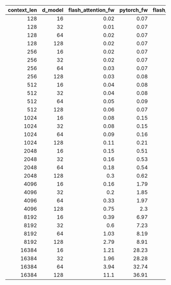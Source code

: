 |   context_len |   d_model |   flash_attention_fw |   pytorch_fw |   flash_attention_bw |   pytorch_bw |   flash_attention_total |   pytorch_total |   FWD |   BWD |   TOTAL |
|--------------:|----------:|---------------------:|-------------:|---------------------:|-------------:|------------------------:|----------------:|------:|------:|--------:|
|           128 |        16 |                 0.02 |         0.07 |                 0.03 |         0.11 |                    0.05 |            0.16 |  4.35 |  3.12 |    3.41 |
|           128 |        32 |                 0.01 |         0.07 |                 0.04 |         0.1  |                    0.05 |            0.48 |  4.67 |  2.72 |    9.77 |
|           128 |        64 |                 0.02 |         0.07 |                 0.04 |         0.11 |                    0.06 |            0.19 |  4.4  |  2.54 |    3.46 |
|           128 |       128 |                 0.02 |         0.07 |                 0.04 |         0.11 |                    0.06 |            0.46 |  3.79 |  2.77 |    8.16 |
|           256 |        16 |                 0.02 |         0.07 |                 0.07 |         0.14 |                    0.06 |            0.22 |  3.1  |  1.93 |    3.44 |
|           256 |        32 |                 0.02 |         0.07 |                 0.07 |         0.13 |                    0.09 |            0.28 |  3.04 |  1.87 |    3.12 |
|           256 |        64 |                 0.03 |         0.07 |                 0.08 |         0.14 |                    0.1  |            0.56 |  2.86 |  1.83 |    5.5  |
|           256 |       128 |                 0.03 |         0.08 |                 0.05 |         0.14 |                    0.08 |            0.23 |  2.47 |  2.65 |    2.8  |
|           512 |        16 |                 0.04 |         0.08 |                 0.08 |         0.16 |                    0.12 |            0.23 |  1.9  |  2.04 |    1.89 |
|           512 |        32 |                 0.04 |         0.08 |                 0.09 |         0.17 |                    0.13 |            0.23 |  1.86 |  1.96 |    1.82 |
|           512 |        64 |                 0.05 |         0.09 |                 0.1  |         0.17 |                    0.12 |            0.55 |  1.81 |  1.77 |    4.51 |
|           512 |       128 |                 0.06 |         0.07 |                 0.1  |         0.17 |                    0.15 |            0.25 |  1.21 |  1.75 |    1.66 |
|          1024 |        16 |                 0.08 |         0.15 |                 0.14 |         0.33 |                    0.21 |            0.76 |  1.95 |  2.48 |    3.6  |
|          1024 |        32 |                 0.08 |         0.15 |                 0.15 |         0.35 |                    0.22 |            0.5  |  1.86 |  2.37 |    2.22 |
|          1024 |        64 |                 0.09 |         0.16 |                 0.18 |         0.37 |                    0.27 |            0.53 |  1.81 |  2.03 |    1.98 |
|          1024 |       128 |                 0.11 |         0.21 |                 0.27 |         0.44 |                    0.38 |            0.69 |  1.85 |  1.65 |    1.81 |
|          2048 |        16 |                 0.15 |         0.51 |                 0.45 |         1.11 |                    0.59 |            1.63 |  3.37 |  2.5  |    2.74 |
|          2048 |        32 |                 0.16 |         0.53 |                 0.49 |         1.15 |                    0.64 |            1.67 |  3.32 |  2.36 |    2.6  |
|          2048 |        64 |                 0.18 |         0.54 |                 0.53 |         1.18 |                    0.71 |            1.72 |  3    |  2.22 |    2.42 |
|          2048 |       128 |                 0.3  |         0.62 |                 0.75 |         1.36 |                    1.04 |            1.98 |  2.09 |  1.83 |    1.91 |
|          4096 |        16 |                 0.16 |         1.79 |                 1.47 |         4.04 |                    1.63 |            5.83 | 10.87 |  2.75 |    3.57 |
|          4096 |        32 |                 0.2  |         1.85 |                 1.62 |         4.14 |                    1.82 |            6    |  9.14 |  2.56 |    3.3  |
|          4096 |        64 |                 0.33 |         1.97 |                 1.95 |         4.43 |                    2.27 |            6.41 |  5.91 |  2.27 |    2.82 |
|          4096 |       128 |                 0.75 |         2.3  |                 2.74 |         5.12 |                    3.46 |            7.45 |  3.05 |  1.87 |    2.15 |
|          8192 |        16 |                 0.39 |         6.97 |                 5.67 |        15.79 |                    6.06 |           22.76 | 17.78 |  2.78 |    3.75 |
|          8192 |        32 |                 0.6  |         7.23 |                 6.34 |        16.2  |                    6.91 |           23.41 | 12.07 |  2.56 |    3.39 |
|          8192 |        64 |                 1.03 |         8.19 |                 7.98 |        17.65 |                    8.97 |           25.86 |  7.99 |  2.21 |    2.88 |
|          8192 |       128 |                 2.79 |         8.91 |                10.79 |        19.43 |                   13.43 |           28.36 |  3.19 |  1.8  |    2.11 |
|         16384 |        16 |                 1.21 |        28.23 |                23.3  |       248.49 |                   82.29 |          547.18 | 23.36 | 10.67 |    6.65 |
|         16384 |        32 |                 1.96 |        28.28 |                23.3  |       248.76 |                   83.07 |          547.52 | 14.41 | 10.67 |    6.59 |
|         16384 |        64 |                 3.94 |        32.74 |                31.59 |       254.99 |                   91.92 |          931.24 |  8.32 |  8.07 |   10.13 |
|         16384 |       128 |                11.1  |        36.91 |                46.97 |       264.25 |                  108    |          954.6  |  3.33 |  5.63 |    8.84 |